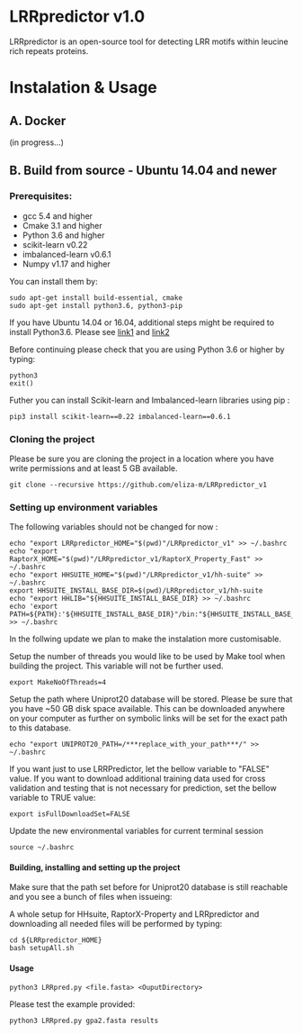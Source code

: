 # LRRpredictor v1.0

LRRpredictor is an open-source tool for detecting LRR motifs within leucine rich repeats proteins.

# Instalation & Usage

## A. Docker 
(in progress...)

## B. Build from source - Ubuntu 14.04 and newer
### Prerequisites:
* gcc 5.4 and higher
* Cmake 3.1 and higher
* Python 3.6 and higher
* scikit-learn v0.22
* imbalanced-learn v0.6.1
* Numpy v1.17 and higher

You can install them by:

	sudo apt-get install build-essential, cmake
	sudo apt-get install python3.6, python3-pip
	

If you have Ubuntu 14.04 or 16.04, additional steps might be required to install Python3.6. Please see [link1](http://ubuntuhandbook.org/index.php/2017/07/install-python-3-6-1-in-ubuntu-16-04-lts/) and [link2](http://devopspy.com/python/install-python-3-6-ubuntu-lts/)

Before continuing please check that you are using Python 3.6 or higher by typing:
	
	python3
	exit()
	
Futher you can install Scikit-learn and Imbalanced-learn libraries using pip :

	pip3 install scikit-learn==0.22 imbalanced-learn==0.6.1


### Cloning the project
Please be sure you are cloning the project in a location where you have write permissions and at least 5 GB available.

	git clone --recursive https://github.com/eliza-m/LRRpredictor_v1
	
### Setting up environment variables

The following variables should not be changed for now :

	echo "export LRRpredictor_HOME="$(pwd)"/LRRpredictor_v1" >> ~/.bashrc
	echo "export RaptorX_HOME="$(pwd)"/LRRpredictor_v1/RaptorX_Property_Fast" >> ~/.bashrc
	echo "export HHSUITE_HOME="$(pwd)"/LRRpredictor_v1/hh-suite" >> ~/.bashrc
	export HHSUITE_INSTALL_BASE_DIR=$(pwd)/LRRpredictor_v1/hh-suite	
	echo "export HHLIB="${HHSUITE_INSTALL_BASE_DIR} >> ~/.bashrc
	echo 'export PATH=${PATH}:'${HHSUITE_INSTALL_BASE_DIR}"/bin:"${HHSUITE_INSTALL_BASE_DIR}"/scripts" >> ~/.bashrc
	
In the follwing update we plan to make the instalation more customisable. 	

Setup the number of threads you would like to be used by Make tool when building the project. This variable will not be further used.

	export MakeNoOfThreads=4
	
Setup the path where Uniprot20 database will be stored. Please be sure that you have ~50 GB disk space available. This can be downloaded anywhere on your computer as further on symbolic links will be set for the exact path to this database.

	echo "export UNIPROT20_PATH=/***replace_with_your_path***/" >> ~/.bashrc
	
If you want just to use LRRPredictor, let the bellow variable to "FALSE" value. If you want to download additional training data used for cross validation and testing that is not necessary for prediction, set the bellow variable to TRUE value:

	export isFullDownloadSet=FALSE

Update the new environmental variables for current terminal session

	source ~/.bashrc
	

#### Building, installing and setting up the project
	
Make sure that the path set before for Uniprot20 database is still reachable and you see a bunch of files when issueing:
	
A whole setup for HHsuite, RaptorX-Property and LRRpredictor and downloading all needed files will be performed by typing:

	cd ${LRRpredictor_HOME}
	bash setupAll.sh
  
#### Usage

	python3 LRRpred.py <file.fasta> <OuputDirectory>
	
Please test the example provided:

	python3 LRRpred.py gpa2.fasta results
	

